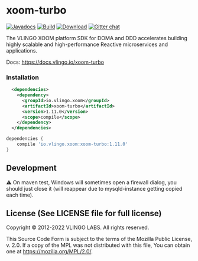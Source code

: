 # xoom-turbo

[![Javadocs](http://javadoc.io/badge/io.vlingo.xoom/xoom-turbo.svg?color=brightgreen)](http://javadoc.io/doc/io.vlingo.xoom/xoom-turbo) [![Build](https://github.com/vlingo/xoom-turbo/workflows/Build/badge.svg)](https://github.com/vlingo/xoom-turbo/actions?query=workflow%3ABuild) [![Download](https://img.shields.io/maven-central/v/io.vlingo.xoom/xoom-turbo?label=maven)](https://search.maven.org/artifact/io.vlingo.xoom/xoom-turbo) [![Gitter chat](https://badges.gitter.im/gitterHQ/gitter.png)](https://gitter.im/vlingo-platform-java/xoom)

The VLINGO XOOM platform SDK for DOMA and DDD accelerates building highly scalable and high-performance Reactive microservices and applications.

Docs: https://docs.vlingo.io/xoom-turbo

### Installation

```xml
  <dependencies>
    <dependency>
      <groupId>io.vlingo.xoom</groupId>
      <artifactId>xoom-turbo</artifactId>
      <version>1.11.0</version>
      <scope>compile</scope>
    </dependency>
  </dependencies>
```

```gradle
dependencies {
    compile 'io.vlingo.xoom:xoom-turbo:1.11.0'
}
```

## Development

:warning: On maven test, Windows will sometimes open a firewall dialog, you should just close it (will reappear due to mysqld-instance getting copied each time).

License (See LICENSE file for full license)
-------------------------------------------
Copyright © 2012-2022 VLINGO LABS. All rights reserved.

This Source Code Form is subject to the terms of the
Mozilla Public License, v. 2.0. If a copy of the MPL
was not distributed with this file, You can obtain
one at https://mozilla.org/MPL/2.0/.
